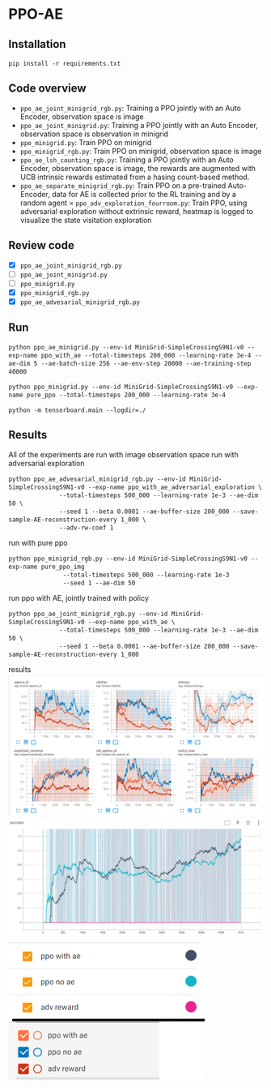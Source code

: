 # PPO-AE

## Installation
```
pip install -r requirements.txt
```

## Code overview

- `ppo_ae_joint_minigrid_rgb.py`: Training a PPO jointly with an Auto Encoder, observation space is image
- `ppo_ae_joint_minigrid.py`: Training a PPO jointly with an Auto Encoder, observation space is observation in minigrid
- `ppo_minigrid.py`: Train PPO on minigrid
- `ppo_minigrid_rgb.py`: Train PPO on minigrid, observation space is image
- `ppo_ae_lsh_counting_rgb.py`: Training a PPO jointly with an Auto Encoder, observation space is image, the rewards are augmented with UCB intrinsic rewards estimated from a hasing count-based method.
- `ppo_ae_separate_minigrid_rgb.py`: Train PPO on a pre-trained Auto-Encoder, data for AE is collected prior to the RL training and by a random agent
= `ppo_adv_exploration_fourroom.py`: Train PPO, using adversarial exploration without extrinsic reward, heatmap is logged to visualize the state visitation exploration

## Review code
- [x] `ppo_ae_joint_minigrid_rgb.py`
- [ ] `ppo_ae_joint_minigrid.py`
- [ ] `ppo_minigrid.py`
- [x] `ppo_minigrid_rgb.py`
- [x] `ppo_ae_advesarial_minigrid_rgb.py`

## Run
```
python ppo_ae_minigrid.py --env-id MiniGrid-SimpleCrossingS9N1-v0 --exp-name ppo_with_ae --total-timesteps 200_000 --learning-rate 3e-4 --ae-dim 5 --ae-batch-size 256 --ae-env-step 20000 --ae-training-step 40000
```

```
python ppo_minigrid.py --env-id MiniGrid-SimpleCrossingS9N1-v0 --exp-name pure_ppo --total-timesteps 200_000 --learning-rate 3e-4
```

```
python -m tensorboard.main --logdir=./
```

## Results
All of the experiments are run with image observation space
run with adversarial exploration
```
python ppo_ae_advesarial_minigrid_rgb.py --env-id MiniGrid-SimpleCrossingS9N1-v0 --exp-name ppo_with_ae_adversarial_exploration \
              --total-timesteps 500_000 --learning-rate 1e-3 --ae-dim 50 \
              --seed 1 --beta 0.0001 --ae-buffer-size 200_000 --save-sample-AE-reconstruction-every 1_000 \
              --adv-rw-coef 1
```
run with pure ppo
```
python ppo_minigrid_rgb.py --env-id MiniGrid-SimpleCrossingS9N1-v0 --exp-name pure_ppo_img 
               --total-timesteps 500_000 --learning-rate 1e-3 
               --seed 1 --ae-dim 50
```
run ppo with AE, jointly trained with policy
```
python ppo_ae_joint_minigrid_rgb.py --env-id MiniGrid-SimpleCrossingS9N1-v0 --exp-name ppo_with_ae \
              --total-timesteps 500_000 --learning-rate 1e-3 --ae-dim 50 \
              --seed 1 --beta 0.0001 --ae-buffer-size 200_000 --save-sample-AE-reconstruction-every 1_000
```
results
![training losses](/img/loss.png "Training losses")
![training rewards](/img/reward.png "Training rewards")
![Legend](/img/legend.png "Legend")